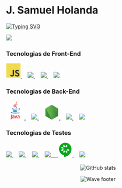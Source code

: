 

 <p align="center">
  <h1>J. Samuel Holanda</h1>
  </p>
  
  [![Typing SVG](https://readme-typing-svg.demolab.com?font=Fira+Code&pause=1000&color=22C5F7&width=435&lines=Quality+Assurance+%7C+Test+Automation+%7C+QA+Tester)](https://git.io/typing-svg)




 

  <a href = "https://www.linkedin.com/in/j-samuel-holanda/">
   <img aling= "center" heigth="50" width ="80" src ="https://upload.wikimedia.org/wikipedia/commons/thumb/8/81/LinkedIn_icon.svg/2048px-LinkedIn_icon.svg.png"
  style="max-width: 100%">
  
</a>




 
 <h3> Tecnologias de Front-End <p> <p>
  
  <a href = "">
   <img aling= "center" heigth="40" width ="40" src="https://raw.githubusercontent.com/devicons/devicon/master/icons/javascript/javascript-original.svg" 
   style="max-width: 100%">
  </a>
  &nbsp; &nbsp;
  
  <a href = "">
   <img aling= "center" heigth="40" width ="40" src="https://cdn.pixabay.com/photo/2017/08/05/11/16/logo-2582748_1280.png" 
   style="max-width: 100%">
  </a>
  &nbsp; &nbsp;
  
  <a href = "">
   <img aling= "center" heigth="50" width ="50" src="https://gremmedia.hu/storage/app/uploads/public/5eb/e9a/f22/5ebe9af2215a9357125656.png" 
   style="max-width: 100%">
  </a>
  &nbsp; &nbsp;
  
  <a href = "">
   <img aling= "center" heigth="40" width ="40" src="https://cdn-icons-png.flaticon.com/512/5968/5968672.png" 
   style="max-width: 100%">
  </a>
 </h3>
 
 
 
 <h3> Tecnologias de Back-End <p>
  <a href = "">
   <img aling= "center" heigth="50" width ="50" src = "https://raw.githubusercontent.com/devicons/devicon/master/icons/java/java-original-wordmark.svg" 
    style="max-width: 100%">
  </a>
  &nbsp;  &nbsp;
  
  <a href = "">
   <img aling= "center" heigth="80" width ="110" src = "http://maven.apache.org/images/maven-logo-white-on-black.png" 
    style="max-width: 100%; ">
  </a>
  &nbsp;  &nbsp;
  
  <a href = "">
   <img aling= "center" heigth="40" width ="40" src = "https://raw.githubusercontent.com/devicons/devicon/master/icons/nodejs/nodejs-original.svg" 
    style="max-width: 100%">
  </a>
   &nbsp;  &nbsp;
   
  <a href = "">
   <img aling= "center" heigth="60" width ="80" src = "https://unaaldia.hispasec.com/wp-content/uploads/2013/04/1f635-mysql_logo.jpg?w=300" 
    style="max-width: 100%">
  </a>
  &nbsp;  &nbsp;
  
  <a href = "">
   <img aling= "center" heigth="50" width ="50" src = "https://www.w3schools.in/wp-content/uploads/mongodb-logo.png" 
    style="max-width: 100%">
  </a>
 </h3>
 
 
 
 <h3> Tecnologias de Testes <p>
 
  <a href = "">
   <img aling= "center" heigth="50" width ="50" src = "https://ciclosw.files.wordpress.com/2015/08/big-logo.png" 
    style="max-width: 100%">
  </a>
  &nbsp;  &nbsp;
  
  <a href = "">
   <img aling= "center" heigth="50" width ="50" src = "https://avatars.githubusercontent.com/u/874086?s=280&v=4" 
    style="max-width: 100%; ">
  </a>
  &nbsp;  &nbsp;
  
  <a href = "">
   <img aling= "center" heigth="50" width ="90" src = "https://cdn2.hubspot.net/hubfs/208250/Blog_Images/nunit1.png" 
    style="max-width: 100%">
  </a>
   &nbsp;  &nbsp;
   
  <a href = "">
   <img aling= "center" heigth="40" width ="80" src = "https://i1.wp.com/css-tricks.com/wp-content/uploads/2019/06/cypress-logo.png?fit=1200%2C600&ssl=1"
  </a>
  &nbsp;  &nbsp;
  
  <a href = "">
   <img aling= "center" heigth="40" width ="40" src = "https://raw.githubusercontent.com/devicons/devicon/master/icons/cucumber/cucumber-plain.svg" 
    style="max-width: 100%">
  </a>
  &nbsp;  &nbsp;
  
  <a href = "">
   <img aling= "center" heigth="40" width ="40" src = "https://www.perfmatrix.com/wp-content/uploads/2020/07/JMeter-Logo.png" 
    style="max-width: 100%">
  </a>
 </h3>


 

 <p align="center">
  <img src="https://github-readme-stats.vercel.app/api?username=JS-HolandeZ&theme=github_dark&show_icons=true" alt="GitHub stats" width="700" />
</p>




<p align="center">
  <img src="https://camo.githubusercontent.com/523e198db91e59fcb95fedd872dc9e957e4cc09d07ed65167e7b559bb1f5d2d3/68747470733a2f2f63617073756c652d72656e6465722e76657263656c2e6170702f6170693f747970653d776176696e6726636f6c6f723d343037396138266865696768743d3132302673656374696f6e3d666f6f746572" alt="Wave footer" />
</p>

 
 
  
  
  
 
 
 
<br>





